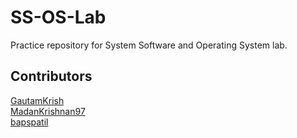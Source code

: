 # SS-OS-Lab

Practice repository for System Software and Operating System lab.
</br>

## Contributors

[GautamKrish](https://github.com/GautamKrish) </br>
[MadanKrishnan97](https://github.com/MadanKrishnan97) </br>
[bapspatil](https://github.com/bapspatil) </br>